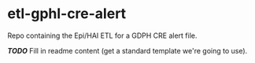 # etl-gphl-cre-alert
Repo containing the Epi/HAI ETL for a GDPH CRE alert file. 

***TODO*** Fill in readme content (get a standard template we're going to use).
